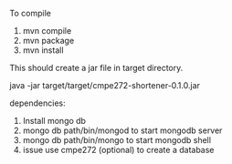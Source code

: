 To compile
1. mvn compile
2. mvn package
3. mvn install

This should create a jar file in target directory.

java -jar target/target/cmpe272-shortener-0.1.0.jar

dependencies:
1. Install mongo db
2. mongo db path/bin/mongod to start mongodb server
3. mongo db path/bin/mongo to start mongodb shell
4. issue use cmpe272 (optional) to create a database
